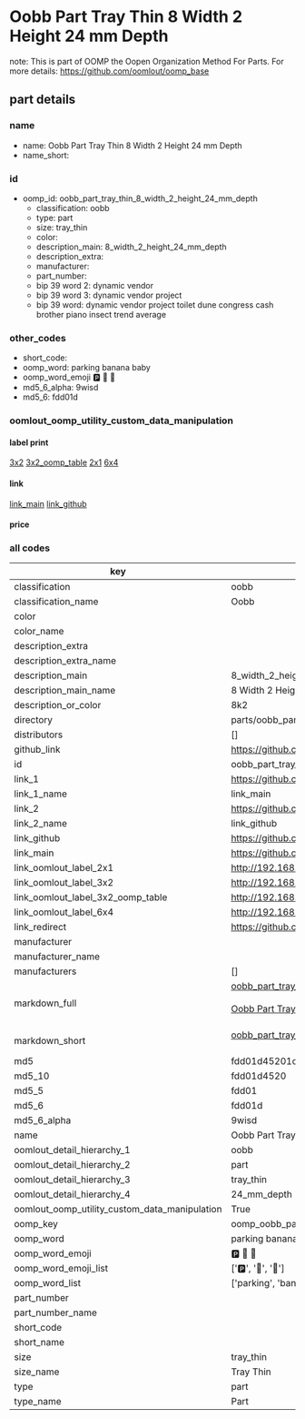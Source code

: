 # Oobb Part Tray Thin 8 Width 2 Height 24 mm Depth  

note: This is part of OOMP the Oopen Organization Method For Parts. For more details: https://github.com/oomlout/oomp_base

##  part details
  







### name
* name: Oobb Part Tray Thin 8 Width 2 Height 24 mm Depth
* name_short: 
### id
* oomp_id: oobb_part_tray_thin_8_width_2_height_24_mm_depth
  * classification: oobb
  * type: part
  * size: tray_thin
  * color: 
  * description_main: 8_width_2_height_24_mm_depth
  * description_extra: 
  * manufacturer: 
  * part_number: 
  * bip 39 word 2: dynamic vendor
  * bip 39 word 3: dynamic vendor project
  * bip 39 word: dynamic vendor project toilet dune congress cash brother piano insect trend average

### other_codes
* short_code: 
* oomp_word: parking banana baby
* oomp_word_emoji :parking: :banana: :baby:
* md5_6_alpha: 9wisd
* md5_6: fdd01d






### oomlout_oomp_utility_custom_data_manipulation
#### label print
[3x2](http://192.168.1.245:1112/?label=oomp%209wisd)
[3x2_oomp_table](http://192.168.1.108:1112/?label=oomp%209wisd)
[2x1](http://192.168.1.242:1112/?label=oomp%209wisd)
[6x4](http://192.168.1.55:1112/?label=oomp%209wisd)    

#### link

[link_main](https://github.com/oomlout/oomlout_oomp_version_1_messy/tree/main/parts/oobb_part_tray_thin_8_width_2_height_24_mm_depth) [link_github](https://github.com/oomlout/oomlout_oomp_version_1_messy/tree/main/parts/oobb_part_tray_thin_8_width_2_height_24_mm_depth)                             

#### price







### all codes 
| key | value |  
| --- | --- |  
| classification | oobb |  
| classification_name | Oobb |  
| color |  |  
| color_name |  |  
| description_extra |  |  
| description_extra_name |  |  
| description_main | 8_width_2_height_24_mm_depth |  
| description_main_name | 8 Width 2 Height 24 mm Depth |  
| description_or_color | 8k2 |  
| directory | parts/oobb_part_tray_thin_8_width_2_height_24_mm_depth |  
| distributors | [] |  
| github_link | https://github.com/oomlout/oomlout_oomp_part_src/tree/main/parts/oobb_part_tray_thin_8_width_2_height_24_mm_depth |  
| id | oobb_part_tray_thin_8_width_2_height_24_mm_depth |  
| link_1 | https://github.com/oomlout/oomlout_oomp_version_1_messy/tree/main/parts/oobb_part_tray_thin_8_width_2_height_24_mm_depth |  
| link_1_name | link_main |  
| link_2 | https://github.com/oomlout/oomlout_oomp_version_1_messy/tree/main/parts/oobb_part_tray_thin_8_width_2_height_24_mm_depth |  
| link_2_name | link_github |  
| link_github | https://github.com/oomlout/oomlout_oomp_version_1_messy/tree/main/parts/oobb_part_tray_thin_8_width_2_height_24_mm_depth |  
| link_main | https://github.com/oomlout/oomlout_oomp_version_1_messy/tree/main/parts/oobb_part_tray_thin_8_width_2_height_24_mm_depth |  
| link_oomlout_label_2x1 | http://192.168.1.242:1112/?label=oomp%209wisd |  
| link_oomlout_label_3x2 | http://192.168.1.245:1112/?label=oomp%209wisd |  
| link_oomlout_label_3x2_oomp_table | http://192.168.1.108:1112/?label=oomp%209wisd |  
| link_oomlout_label_6x4 | http://192.168.1.55:1112/?label=oomp%209wisd |  
| link_redirect | https://github.com/oomlout/oomlout_oomp_version_1_messy/tree/main/parts/oobb_part_tray_thin_8_width_2_height_24_mm_depth |  
| manufacturer |  |  
| manufacturer_name |  |  
| manufacturers | [] |  
| markdown_full | [oobb_part_tray_thin_8_width_2_height_24_mm_depth](none)<br>[](none)<br>[Oobb Part Tray Thin 8 Width 2 Height 24 Mm Depth](none)<br><br> |  
| markdown_short | [oobb_part_tray_thin_8_width_2_height_24_mm_depth](none)<br><br> |  
| md5 | fdd01d45201ce468bc220e3d583c8a26 |  
| md5_10 | fdd01d4520 |  
| md5_5 | fdd01 |  
| md5_6 | fdd01d |  
| md5_6_alpha | 9wisd |  
| name | Oobb Part Tray Thin 8 Width 2 Height 24 mm Depth |  
| oomlout_detail_hierarchy_1 | oobb |  
| oomlout_detail_hierarchy_2 | part |  
| oomlout_detail_hierarchy_3 | tray_thin |  
| oomlout_detail_hierarchy_4 | 24_mm_depth |  
| oomlout_oomp_utility_custom_data_manipulation | True |  
| oomp_key | oomp_oobb_part_tray_thin_8_width_2_height_24_mm_depth |  
| oomp_word | parking banana baby |  
| oomp_word_emoji | :parking: :banana: :baby: |  
| oomp_word_emoji_list | [':parking:', ':banana:', ':baby:'] |  
| oomp_word_list | ['parking', 'banana', 'baby'] |  
| part_number |  |  
| part_number_name |  |  
| short_code |  |  
| short_name |  |  
| size | tray_thin |  
| size_name | Tray Thin |  
| type | part |  
| type_name | Part |  
